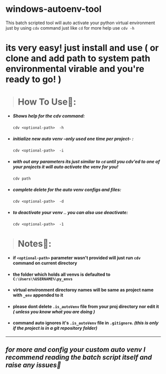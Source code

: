 # windows-autoenv-tool
This batch scripted tool will auto activate your python virtual environment just by using `cdv` command just like `cd` for more help use `cdv -h`

# its very easy! just install and use ( or clone and add path to system path environmental virable and you're ready to go! )




> # How To Use🚀:

* ##### Shows help for the cdv command:
   ```batch
   cdv <optional-path>  -h
   ```
* #####  initialize new auto venv -_only used one time per project_- :
  ```batch
  cdv <optional-path>  -i
  ```

* ##### with out any parameters its just similar to `cd` until you cdv'ed to one of your projects it will auto activate the venv for you!
   ```batch
   cdv path  
   ```              

* ##### complete delete  for the auto venv configs and files:
   ```batch
   cdv <optional-path>  -d
   ```

* ##### to deactivate your venv .. you can also use deactivate:
  ```batch
  cdv <optional-path>  -1
  ```


> # Notes📝:
 * #### if `<optional-path>` parameter wasn't provided will just run `cdv` command on current directory
* #### the folder which holds all venvs is defaulted to `C:\Users\%USERNAME%\py_envs`
* #### virtual environment directoroy names will be same as project name with `_env` appended to it
*  #### please dont delete `.is_autoVenv` file from your proj directory nor edit it _( unless you know what you are doing )_
*  #### command auto ignores it's `.is_autoVenv` file in `.gitignore`. _(this is only if the project is in a git repository folder)_

---
 ##  _for more and config your custom auto venv I recommend reading the batch script itself and raise any issues💙_

